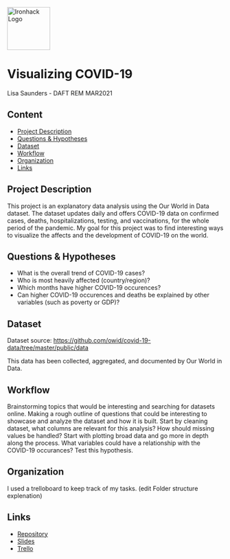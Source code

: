 <img src="https://bit.ly/2VnXWr2" alt="Ironhack Logo" width="100"/>

# Visualizing COVID-19

Lisa Saunders - DAFT REM MAR2021

## Content
- [Project Description](#project-description)
- [Questions & Hypotheses](#questions-hypotheses)
- [Dataset](#dataset)
- [Workflow](#workflow)
- [Organization](#organization)
- [Links](#links)

## Project Description
This project is an explanatory data analysis using the Our World in Data dataset. The dataset updates daily and offers COVID-19 data on
confirmed cases, deaths, hospitalizations, testing, and vaccinations, for the whole period of the pandemic.
My goal for this project was to find interesting ways to visualize the affects and the development of COVID-19 on the world.

## Questions & Hypotheses
- What is the overall trend of COVID-19 cases?
- Who is most heavily affected (country/region)?
- Which months have higher COVID-19 occurences?
- Can higher COVID-19 occurences and deaths be explained by other variables (such as poverty or GDP)?

## Dataset
Dataset source: https://github.com/owid/covid-19-data/tree/master/public/data

This data has been collected, aggregated, and documented by Our World in Data.

## Workflow
Brainstorming topics that would be interesting and searching for datasets online. Making a rough outline of questions that could be interesting
to showcase and analyze the dataset and how it is built. Start by cleaning dataset, what columns are relevant for this analysis?
How should missing values be handled?
Start with plotting broad data and go more in depth along the process. What variables could have a relationship with the COVID-19 
occurances? Test this hypothesis.

## Organization
I used a trelloboard to keep track of my tasks.
(edit Folder structure explenation)

## Links
- [Repository](https://github.com/lisasaundersgit/Project-Week-5-Your-Own-Project.git)
- [Slides](https://www.canva.com/design/DAEc3sPKSRE/ZCK_Fhmj8hqY0Vupo1wQXA/view?utm_content=DAEc3sPKSRE&utm_campaign=designshare&utm_medium=link&utm_source=publishsharelink)  
- [Trello](https://trello.com/b/bB0ZuBks)  

